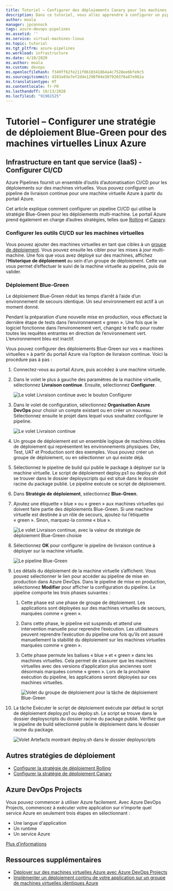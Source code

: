 ```yaml
---
title: Tutoriel – Configurer des déploiements Canary pour les machines virtuelles Linux Azure
description: Dans ce tutoriel, vous allez apprendre à configurer un pipeline de déploiement continu (CD). Ce pipeline met à jour un groupe de machines virtuelles Linux Azure à l’aide de la stratégie de déploiement Blue-Green.
author: moala
manager: jpconnock
tags: azure-devops-pipelines
ms.assetid: ''
ms.service: virtual-machines-linux
ms.topic: tutorial
ms.tgt_pltfrm: azure-pipelines
ms.workload: infrastructure
ms.date: 4/10/2020
ms.author: moala
ms.custom: devops
ms.openlocfilehash: f349ff62fe211f0610341864a4c7528ee6bfe9c5
ms.sourcegitcommit: d103a93e7ef2dde1298f04e307920378a87e982a
ms.translationtype: HT
ms.contentlocale: fr-FR
ms.lasthandoff: 10/13/2020
ms.locfileid: "91961525"
---
```

# <a name="tutorial---configure-the-blue-green-deployment-strategy-for-azure-linux-virtual-machines"></a>Tutoriel – Configurer une stratégie de déploiement Blue-Green pour des machines virtuelles Linux Azure

## <a name="infrastructure-as-a-service-iaas---configure-cicd"></a>Infrastructure en tant que service (IaaS) - Configurer CI/CD

Azure Pipelines fournit un ensemble d’outils d’automatisation CI/CD pour les déploiements sur des machines virtuelles. Vous pouvez configurer un pipeline de livraison continue pour une machine virtuelle Azure à partir du portail Azure.

Cet article explique comment configurer un pipeline CI/CD qui utilise la stratégie Blue-Green pour les déploiements multi-machine. Le portail Azure prend également en charge d’autres stratégies, telles que [Rolling](./tutorial-devops-azure-pipelines-classic.md) et [Canary](./tutorial-azure-devops-canary-strategy.md).

### <a name="configure-cicd-on-virtual-machines"></a>Configurer les outils CI/CD sur les machines virtuelles

Vous pouvez ajouter des machines virtuelles en tant que cibles à un [groupe de déploiement](/azure/devops/pipelines/release/deployment-groups). Vous pouvez ensuite les cibler pour les mises à jour multi-machine. Une fois que vous avez déployé sur des machines, affichez l’**Historique de déploiement** au sein d’un groupe de déploiement. Cette vue vous permet d’effectuer le suivi de la machine virtuelle au pipeline, puis de valider.

### <a name="blue-green-deployments"></a>Déploiement Blue-Green

Le déploiement Blue-Green réduit les temps d’arrêt à l’aide d’un environnement de secours identique. Un seul environnement est actif à un moment donné.

Pendant la préparation d’une nouvelle mise en production, vous effectuez la dernière étape de tests dans l’environnement « green ». Une fois que le logiciel fonctionne dans l’environnement vert, changez le trafic pour router toutes les requêtes entrantes en direction de l’environnement vert. L’environnement bleu est inactif.

Vous pouvez configurer des déploiements Blue-Green sur vos « machines virtuelles » à partir du portail Azure via l’option de livraison continue. Voici la procédure pas à pas :

1. Connectez-vous au portail Azure, puis accédez à une machine virtuelle.
1. Dans le volet le plus à gauche des paramètres de la machine virtuelle, sélectionnez **Livraison continue**. Ensuite, sélectionnez **Configurer**.

   ![Le volet Livraison continue avec le bouton Configurer](media/tutorial-devops-azure-pipelines-classic/azure-devops-configure.png)

1. Dans le volet de configuration, sélectionnez **Organisation Azure DevOps** pour choisir un compte existant ou en créer un nouveau. Sélectionnez ensuite le projet dans lequel vous souhaitez configurer le pipeline.  

   ![Le volet Livraison continue](media/tutorial-devops-azure-pipelines-classic/azure-devops-rolling.png)

1. Un groupe de déploiement est un ensemble logique de machines cibles de déploiement qui représentent les environnements physiques. Dev, Test, UAT et Production sont des exemples. Vous pouvez créer un groupe de déploiement, ou en sélectionner un qui existe déjà.
1. Sélectionnez le pipeline de build qui publie le package à déployer sur la machine virtuelle. Le script de déploiement deploy.ps1 ou deploy.sh doit se trouver dans le dossier deployscripts qui est situé dans le dossier racine du package publié. Le pipeline exécute ce script de déploiement.
1. Dans **Stratégie de déploiement**, sélectionnez **Blue-Green**.
1. Ajoutez une étiquette « blue » ou « green » aux machines virtuelles qui doivent faire partie des déploiements Blue-Green. Si une machine virtuelle est destinée à un rôle de secours, ajoutez-lui l’étiquette « green ». Sinon, marquez-la comme « blue ».

   ![Le volet Livraison continue, avec la valeur de stratégie de déploiement Blue-Green choisie](media/tutorial-devops-azure-pipelines-classic/azure-devops-blue-green-configure.png)

1. Sélectionnez **OK** pour configurer le pipeline de livraison continue à déployer sur la machine virtuelle.

   ![Le pipeline Blue-Green](media/tutorial-devops-azure-pipelines-classic/azure-devops-blue-green-pipeline.png)

1. Les détails du déploiement de la machine virtuelle s’affichent. Vous pouvez sélectionner le lien pour accéder au pipeline de mise en production dans Azure DevOps. Dans le pipeline de mise en production, sélectionnez **Modifier** pour afficher la configuration du pipeline. Le pipeline comporte les trois phases suivantes :

   1. Cette phase est une phase de groupe de déploiement. Les applications sont déployées sur des machines virtuelles de secours, marquées comme « green ».
   1. Dans cette phase, le pipeline est suspendu et attend une intervention manuelle pour reprendre l’exécution. Les utilisateurs peuvent reprendre l’exécution du pipeline une fois qu’ils ont assuré manuellement la stabilité du déploiement sur les machines virtuelles marquées comme « green ».
   1. Cette phase permute les balises « blue » et « green » dans les machines virtuelles. Cela permet de s’assurer que les machines virtuelles avec des versions d’application plus anciennes sont désormais marquées comme « green ». Lors de la prochaine exécution du pipeline, les applications seront déployées sur ces machines virtuelles.

      ![Volet du groupe de déploiement pour la tâche de déploiement Blue-Green](media/tutorial-devops-azure-pipelines-classic/azure-devops-blue-green-tasks.png)

1. La tâche Exécuter le script de déploiement exécute par défaut le script de déploiement deploy.ps1 ou deploy.sh. Le script se trouve dans le dossier deployscripts du dossier racine du package publié. Vérifiez que le pipeline de build sélectionné publie le déploiement dans le dossier racine du package.

   ![Volet Artefacts montrant deploy.sh dans le dossier deployscripts](media/tutorial-deployment-strategy/package.png)

## <a name="other-deployment-strategies"></a>Autres stratégies de déploiement

- [Configurer la stratégie de déploiement Rolling](./tutorial-devops-azure-pipelines-classic.md)
- [Configurer la stratégie de déploiement Canary](./tutorial-azure-devops-canary-strategy.md)

## <a name="azure-devops-projects"></a>Azure DevOps Projects

Vous pouvez commencer à utiliser Azure facilement. Avec Azure DevOps Projects, commencez à exécuter votre application sur n’importe quel service Azure en seulement trois étapes en sélectionnant :

- Une langue d'application
- Un runtime
- Un service Azure

[Plus d’informations](https://azure.microsoft.com/features/devops-projects/)

## <a name="additional-resources"></a>Ressources supplémentaires

- [Déployer sur des machines virtuelles Azure avec Azure DevOps Projects](../../devops-project/azure-devops-project-vms.md)
- [Implémenter un déploiement continu de votre application sur un groupe de machines virtuelles identiques Azure](/azure/devops/pipelines/apps/cd/azure/deploy-azure-scaleset)